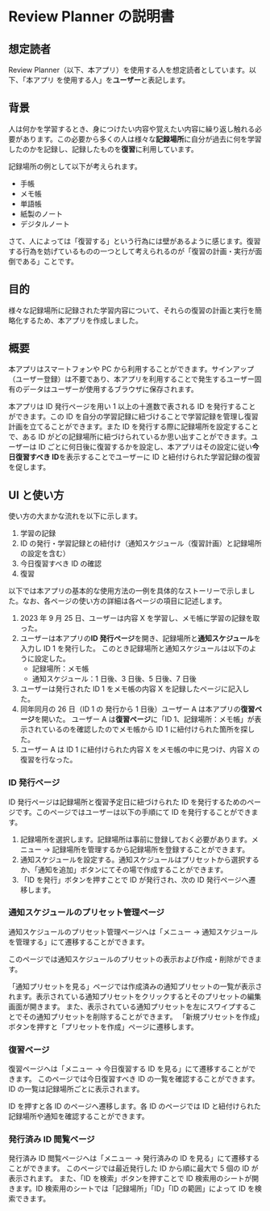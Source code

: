 # Review Planner の説明書

## 想定読者

Review Planner（以下、本アプリ）を使用する人を想定読者としています。以下、「本アプリ を使用する人」を**ユーザー**と表記します。

## 背景

人は何かを学習するとき、身につけたい内容や覚えたい内容に繰り返し触れる必要があります。この必要から多くの人は様々な**記録場所**に自分が過去に何を学習したのかを記録し、記録したものを**復習**に利用しています。

記録場所の例として以下が考えられます。

- 手帳
- メモ帳
- 単語帳
- 紙製のノート
- デジタルノート

さて、人によっては「復習する」という行為には壁があるように感じます。復習する行為を妨げているものの一つとして考えられるのが「復習の計画・実行が面倒である」ことです。

## 目的

様々な記録場所に記録された学習内容について、それらの復習の計画と実行を簡略化するため、本アプリを作成しました。

## 概要

本アプリはスマートフォンや PC から利用することができます。サインアップ（ユーザー登録）は不要であり、本アプリを利用することで発生するユーザー固有のデータはユーザーが使用するブラウザに保存されます。

本アプリは ID 発行ページを用い 1 以上の十進数で表される ID を発行することができます。この ID を自分の学習記録に紐づけることで学習記録を管理し復習計画を立てることができます。また ID を発行する際に記録場所を設定することで、ある ID がどの記録場所に紐づけられているか思い出すことができます。ユーザーは ID ごとに何日後に復習するかを設定し、本アプリはその設定に従い**今日復習すべき ID**を表示することでユーザーに ID と紐付けられた学習記録の復習を促します。

## UI と使い方

使い方の大まかな流れを以下に示します。

1. 学習の記録
1. ID の発行・学習記録との紐付け（通知スケジュール（復習計画）と記録場所の設定を含む）
1. 今日復習すべき ID の確認
1. 復習

以下では本アプリの基本的な使用方法の一例を具体的なストーリーで示しました。なお、各ページの使い方の詳細は各ページの項目に記述します。

1. 2023 年 9 月 25 日、ユーザーは内容 X を学習し、メモ帳に学習の記録を取った。
2. ユーザーは本アプリの**ID 発行ページ**を開き、記録場所と**通知スケジュール**を入力し ID 1 を発行した。
   このとき記録場所と通知スケジュールは以下のように設定した。
   - 記録場所：メモ帳
   - 通知スケジュール：1 日後、3 日後、5 日後、7 日後
3. ユーザーは発行された ID 1 をメモ帳の内容 X を記録したページに記入した。
4. 同年同月の 26 日（ID 1 の 発行から 1 日後）ユーザー A は本アプリの**復習ページ**を開いた。
   ユーザー A は**復習ページ**に「ID 1、記録場所：メモ帳」が表示されているのを確認したのでメモ帳から ID 1 に紐付けられた箇所を探した。
5. ユーザー A は ID 1 に紐付けられた内容 X をメモ帳の中に見つけ、内容 X の復習を行なった。

### ID 発行ページ

ID 発行ページは記録場所と復習予定日に紐づけられた ID を発行するためのページです。このページではユーザーは以下の手順にて ID を発行することができます。

1. 記録場所を選択します。記録場所は事前に登録しておく必要があります。メニュー -> 記録場所を管理するから記録場所を登録することができます。
1. 通知スケジュールを設定する。通知スケジュールはプリセットから選択するか、「通知を追加」ボタンにてその場で作成することができます。
1. 「ID を発行」ボタンを押すことで ID が発行され、次の ID 発行ページへ遷移します。

### 通知スケジュールのプリセット管理ページ

通知スケジュールのプリセット管理ページへは「メニュー -> 通知スケジュールを管理する」にて遷移することができます。

このページでは通知スケジュールのプリセットの表示および作成・削除ができます。

「通知プリセットを見る」ページでは作成済みの通知プリセットの一覧が表示されます。表示されている通知プリセットをクリックするとそのプリセットの編集画面が開きます。
また、表示されている通知プリセットを左にスワイプすることでその通知プリセットを削除することができます。
「新規プリセットを作成」ボタンを押すと「プリセットを作成」ページに遷移します。

### 復習ページ

復習ページへは「メニュー -> 今日復習する ID を見る」にて遷移することができます。
このページでは今日復習すべき ID の一覧を確認することができます。ID の一覧は記録場所ごとに表示されます。

ID を押すと各 ID のページへ遷移します。各 ID のページでは ID と紐付けられた記録場所や通知を確認することができます。

### 発行済み ID 閲覧ページ

発行済み ID 閲覧ページへは「メニュー -> 発行済みの ID を見る」にて遷移することができます。
このページでは最近発行した ID から順に最大で 5 個の ID が表示されます。
また、「ID を検索」ボタンを押すことで ID 検索用のシートが開きます。ID 検索用のシートでは「記録場所」「ID」「ID の範囲」によって ID を検索できます。
